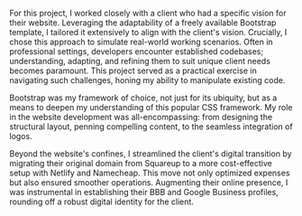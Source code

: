 For this project, I worked closely with a client who had a specific vision for their website. Leveraging the adaptability of a freely available Bootstrap template, I tailored it extensively to align with the client's vision. Crucially, I chose this approach to simulate real-world working scenarios. Often in professional settings, developers encounter established codebases; understanding, adapting, and refining them to suit unique client needs becomes paramount. This project served as a practical exercise in navigating such challenges, honing my ability to manipulate existing code.

Bootstrap was my framework of choice, not just for its ubiquity, but as a means to deepen my understanding of this popular CSS framework. My role in the website development was all-encompassing: from designing the structural layout, penning compelling content, to the seamless integration of logos.

Beyond the website's confines, I streamlined the client's digital transition by migrating their original domain from Squareup to a more cost-effective setup with Netlify and Namecheap. This move not only optimized expenses but also ensured smoother operations. Augmenting their online presence, I was instrumental in establishing their BBB and Google Business profiles, rounding off a robust digital identity for the client.
